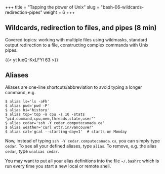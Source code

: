 +++
title = "Tapping the power of Unix"
slug = "bash-06-wildcards-redirection-pipes"
weight = 6
+++

## Wildcards, redirection to files, and pipes (8 min)

<!-- * open http://bit.ly/bashfile in your browser, it'll download the file bfiles.zip -->
<!-- * unpack bfiles.zip to your Desktop; you should see ~/Desktop/data-shell -->

<!-- ~~~ {.bash} -->
<!-- $ cd <parentDirectoryOf`data-shell`> -->
<!-- $ ls data-shell -->
<!-- $ cd data-shell/molecules -->
<!-- $ ls -->
<!-- $ ls p*   # this is a Unix wildcard; bash will expand it to 'ls pentane.pdb propane.pdb' -->
<!-- $ ls *.pdb   # another wildcard, will expand to "ls cubane.pdb ethane.pdb ...' -->
<!-- $ wc -l *.pdb   # list number of lines in each file -->
<!-- $ wc -l *.pdb > lengths.txt   # redirect the output of the last command into a file -->
<!-- $ more lengths.txt -->
<!-- $ sort -n lengths.txt   # sort numerically, i.e. 2 will go before 10, and 6 before 22 -->
<!-- $ sort -n lengths.txt > sorted.txt -->
<!-- $ head -1 sorted.txt   # show the length of the shortest (number of lines) file -->
<!-- $ wc -l *.pdb | sort -n | head -1   # three commands can be shortened to one - this is called Unix pipe -->
<!-- ~~~ -->

<!-- Standard input of a process. Standard output of a process. Pipes connect the two. -->

Covered topics: working with multiple files using wildmasks, standard output redirection to a file,
constructing complex commands with Unix pipes.
<!-- 06-pipes.mkv -->
{{< yt lueQ-KxLFYI 63 >}}

<!-- > **Exercise:** build a single command to show the lenth of the longest (number of lines) file -->

<!-- > **Exercise:** Try to explain the difference between these two commands: -->
<!-- > ~~~ {.bash} -->
<!-- > echo hello > test.txt -->
<!-- > echo hello >> test.txt -->
<!-- > ~~~ -->

<!-- > **Quiz 7:** What code would you use to move all the .dat files into the analyzed sub-directory? -->

<!-- > **Quiz 8:** Command to list the three files with the least number of lines. -->

## Aliases

Aliases are one-line shortcuts/abbreviation to avoid typing a longer command, e.g.

~~~ {.bash}
$ alias ls='ls -aFh'
$ alias pwd='pwd -P'
$ alias hi='history'
$ alias top='top -o cpu -s 10 -stats "pid,command,cpu,mem,threads,state,user"'
$ alias cedar='ssh -Y cedar.computecanada.ca'
$ alias weather='curl wttr.in/vancouver'
$ alias cal='gcal --starting-day=1'  # starts on Monday
~~~

Now, instead of typing `ssh -Y cedar.computecanada.ca`, you can simply type `cedar`. To see all your
defined aliases, type `alias`. To remove, e.g. the alias `cedar`, type `unalias cedar`.

You may want to put all your alias definitions into the file `~/.bashrc` which is run every time you
start a new local or remote shell.
